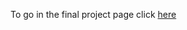 To go in the final project page click [here](https://github.com/Melix89/Melix89.github.io/blob/master/index.html)
